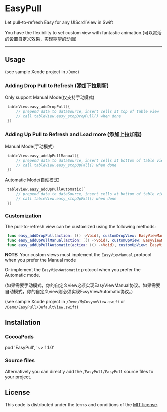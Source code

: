 # EasyPull
Let pull-to-refresh Easy for any UIScrollView in Swift

You have the flexibility to set custom view with fantastic animation.(可以灵活的设置自定义效果，实现期望的动画)

---

## Usage

(see sample Xcode project in `/Demo`)

### Adding Drop Pull to Refresh (添加下拉刷新)

Only support Manual Mode(仅支持手动模式)

```Swift
 tableView.easy_addDropPull({
     // prepend data to dataSource, insert cells at top of table view
     // call tableView.easy_stopDropPull() when done
 })
```

### Adding Up Pull to Refresh and Load more (添加上拉加载)

Manual Mode(手动模式)

```Swift
 tableView.easy_addUpPullManual({
     // prepend data to dataSource, insert cells at bottom of table view
     // call tableView.easy_stopUpPull() when done
 })
```

Automatic Mode(自动模式)

```Swift
 tableView.easy_addUpPullAutomatic({
     // prepend data to dataSource, insert cells at bottom of table view
     // call tableView.easy_stopUpPull() when done
 })
```

### Customization

The pull-to-refresh view can be customized using the following methods:

```Swift
 func easy_addDropPull(action: (() ->Void), customDropView: EasyViewManual? = nil)
 func easy_addUpPullManual(action: (() ->Void), customUpView: EasyViewManual? = nil)
 func easy_addUpPullAutomatic(action: (() ->Void), customUpView: EasyViewAutomatic? = nil)
```

**NOTE:** Your custom views must implement the `EasyViewManual` protocol when you prefer the Manual mode 

Or implement the `EasyViewAutomatic` protocol when you prefer the Automatic mode.

(如果需要手动模式，你的自定义view必须实现EasyViewManual协议。如果需要自动模式，你的自定义view则必须实现EasyViewAutomatic协议。)

(see sample Xcode project in `/Demo/MyCusyomView.swift` or `/Demo/EasyPull/DefaultView.swift`)

## Installation

### CocoaPods

pod 'EasyPull', '~> 1.1.0'

### Source files

Alternatively you can directly add the `/EasyPull/EasyPull` source files to your project.

## License

This code is distributed under the terms and conditions of the [MIT license](LICENSE).